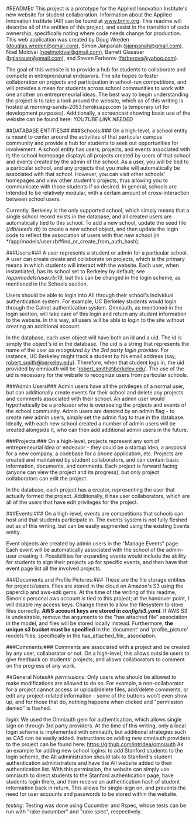 #README#
This project is a prototype for the Applied Innovation Institute's new website for student collaboration. Information about the Applied Innovation Institute (AII) can be found at www.bmic.org. 
This readme will describe all of the entities of this project, and assist in the transition of code ownership, specifically noting where code needs change for production.
This web application was created by Doug Wreden (douglas.wreden@gmail.com), Simon Janpanah (sjanpanah@gmail.com), Noel Moldvai (noelmoldvai@gmail.com), Barrett Glasauer (bglasauer@gmail.com), and Steven Farberov (farberovs@yahoo.com). 

The goal of this website is to provide a hub for students to collaborate and compete in entrepreneurial endeavors. The site hopes to foster collaboration on projects and participation in school-run competitions, and will provides a mean for students across school communities to work with one another on entrepreneurial ideas.
The best way to begin understanding the project is to take a look around the website, which as of this writing is hosted at morning-sands-2053.herokuapp.com (a temporary url for development purposes). 
Additionally, a screencast showing basic use of the website can be found here: *YOUTUBE LINK NEEDED*

##DATABASE ENTITIES##
###Schools:###
On a high-level, a school entity is meant to center around the activities of that particular campus community and provide a hub for students to seek out opportunities for involvement. A school entity has users, projects, and events associated with it; the school homepage displays all projects created by users of that school and events created by the admin of the school. As a user, you will be tied to a particular school, and any projects that you make will automatically be associated with that school. However, you can visit other schools' homepages and view other student's projects, thus allowing you to communicate with those students if so desired. In general, schools are intended to be relatively modular, with a certain amount of cross-interaction between school users.

Currently, Berkeley is the only supported school, which simply means that a single school record exists in the database, and all created users are automatically tied to this school. To add a new school, update the seed file (*/db/seeds.rb*) to create a new school object, and then update the login code to reflect the association of users with that new school (in */app/models/user.rb#find_or_create_from_auth_hash).

###Users:###
A user represents a student or admin for a particular school. A user can create create and collaborate on projects, which is the primary means in which students will interact with the website. 
Each user, when instantiated, has its school set to Berkeley by default; see */app/models/user.rb:19*, but this can be changed in the login scheme, as mentioned in the Schools section.

Users should be able to login into AII through their school's individual authentication system. For example, UC Berkeley students would login through the Calnet authentication system. Omniauth, as mentioned in the login section, will take care of this login and return any student information to the website. In this way, all users will be able to login to the site without creating an additional account.

In the database, each user object will have both an id and a uid. The id is simply the object's id in the database. The uid is a string that represents the name of the user *as recognized by the 3rd party login provider*. For instance, UC Berkeley might track a student by his email address (say, robert_smith@berkeley.edu). Therefore, when that student logs in, the uid provided by omniauth will be 'robert_smith@berkeley.edu'. The use of the uid is necessary for the website to recognize users from particular schools.

###Admin Users###
Admin users have all the privileges of a normal user, but can additionally create events for their school and delete any projects and comments associated with their school. An admin user would hypothetically be a professor who is overseeing the projects and events of the school community.
Admin users are denoted by an admin flag - to create new admin users, simply set the admin flag to true in the database. Ideally, with each new school created a number of admin users will be created alongside it, who can then add additional admin users in the future.

###Projects:###
On a high-level, projects represent any sort of entrepreneurial idea or endeavor - they could be a startup idea, a proposal for a new company, a codebase for a phone application, etc. Projects are created and maintained by student collaborators, and can contain basic information, documents, and comments. Each project is forward facing (anyone can view the project and its progress), but only project collaborators can edit the project.

In the database, each project has a creator, representing the user that actually formed the project. Additionally, it has user collaborators, which are all of the users that have edit privileges for the project.

###Events:###
On a high-level, events are competitions that schools can host and that students participate in. The events system is not fully fleshed out as of this writing, but can be easily augmented using the existing Events entity.

Event objects are created by admin users in the "Manage Events" page. Each event will be automatically associated with the school of the admin-user creating it. Possibilities for expanding events would include the ability for students to sign their projects up for specific events, and then have that event page list all the involved projects.

###Documents and Profile Pictures:###
These are the file storage entities for projects/users. Files are stored in the cloud on Amazon's S3 using the paperclip and aws-sdk gems. At the time of the writing of this readme, Simon's personal aws account is tied to this project; at the handover point, I will disable my access keys. Change them to allow the filesystem to store files correctly. **AWS account keys are stored in *config/s3.yaml***. If AWS S3 is undesirable, remove the arguments to the "has attached file" association in the model, and files will be stored locally instead. Furthermore, **the unique s3 bucket must be specified** in the 'document' and 'profile\_picture' models files, specifically in the has\_attached\_file\_ association.

###Comments:###
Comments are associated with a project and be created by any user, collaborator or not. On a high-level, this allows outside users to give feedback on students' projects, and allows collaborators to comment on the progress of any work.

##General Notes##
*permissions*: Only users who should be allowed to make modifications are allowed to do so. For example, a non-collaborator for a project cannot access or upload/delete files, add/delete comments, or edit any project-related information - some of the buttons won't even show up, and for those that do, nothing happens when clicked and "permission denied" is flashed.

*login*: We used the Omniauth gem for authentication, which allows single sign on through 3rd party providers. At the time of this writing, only a local login scheme is implemented with omniauth, but additional strategies such as CAS can be easily added. Instructions on adding new omniauth providers to the project can be found here:
https://github.com/intridea/omniauth
As an example for adding new school logins: to add Stanford students to the login scheme, the AII administration should talk to Stanford's student authentication administrators and have the AII website added to their authentication list. With this permission, the website can simply use omniauth to direct students to the Stanford authentication page, have students login there, and then receive an authentication hash of student information back in return. This allows for single-sign on, and prevents the need for user accounts and passwords to be stored within the website. 

*testing*: Testing was done using Cucumber and Rspec, whose tests can be run with "rake cucumber" and "rake spec", respectively. 




